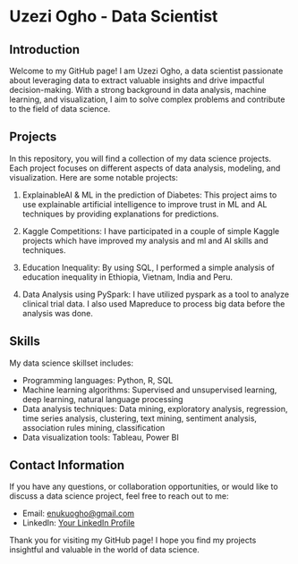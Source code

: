 # Uzezi Ogho - Data Scientist

## Introduction
Welcome to my GitHub page! I am Uzezi Ogho, a data scientist passionate about leveraging data to extract valuable insights and drive impactful decision-making. With a strong background in data analysis, machine learning, and visualization, I aim to solve complex problems and contribute to the field of data science.

## Projects
In this repository, you will find a collection of my data science projects. Each project focuses on different aspects of data analysis, modeling, and visualization. Here are some notable projects:

1. ExplainableAI & ML in the prediction of Diabetes: This project aims to use explainable artificial intelligence to improve trust in ML and AL techniques by providing explanations for predictions.

2. Kaggle Competitions: I have participated in a couple of simple Kaggle projects which have improved my analysis and ml and AI skills and techniques.

3. Education Inequality: By using SQL, I performed a simple analysis of education inequality in Ethiopia, Vietnam, India and Peru.

4. Data Analysis using PySpark: I have utilized pyspark as a tool to analyze clinical trial data. I also used Mapreduce to process big data before the analysis was done.

## Skills
My data science skillset includes:
- Programming languages: Python, R, SQL
- Machine learning algorithms: Supervised and unsupervised learning, deep learning, natural language processing
- Data analysis techniques: Data mining, exploratory analysis, regression, time series analysis, clustering, text mining, sentiment analysis, association rules mining, classification
- Data visualization tools: Tableau, Power BI

## Contact Information
If you have any questions, or collaboration opportunities, or would like to discuss a data science project, feel free to reach out to me:

- Email: [enukuogho@gmail.com](mailto:enukuogho@gmail.com)
- LinkedIn: [Your LinkedIn Profile](https://www.linkedin.com/in/oghoenuku)

Thank you for visiting my GitHub page! I hope you find my projects insightful and valuable in the world of data science.


<!---
uzeziogho/uzeziogho is a ✨ special ✨ repository because its `README.md` (this file) appears on your GitHub profile.
You can click the Preview link to take a look at your changes.
--->
